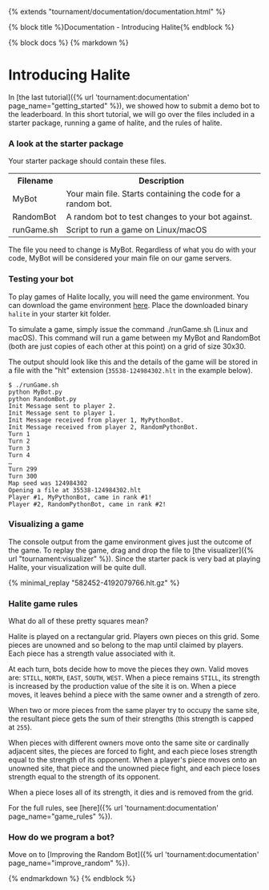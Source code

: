 {% extends "tournament/documentation/documentation.html" %}

{% block title %}Documentation - Introducing Halite{% endblock %}

{% block docs %}
{% markdown %}

# Introducing Halite

In [the last tutorial]({% url 'tournament:documentation' page_name="getting_started" %}),
we showed how to submit a demo bot to the leaderboard. In this short tutorial, we will go over
the files included in a starter package, running a game of halite, and the rules of halite.

### A look at the starter package

Your starter package should contain these files.

<table class="table">
    <tr>
        <th>Filename</th>
        <th>Description</th>
    </tr>
    <tr>
        <td>MyBot</td>
        <td>Your main file. Starts containing the code for a random bot.</td>
    </tr>
    <tr>
        <td>RandomBot</td>
        <td>A random bot to test changes to your bot against.</td>
    </tr>
    <tr>
        <td>runGame.sh</td>
        <td>Script to run a game on Linux/macOS</td>
    </tr>
</table>

The file you need to change is MyBot. Regardless of what you do with your code, MyBot will be
considered your main file on our game servers.

### Testing your bot

To play games of Halite locally, you will need the game environment.
You can download the game environment [here](https://github.com/nmalaguti/halite-matches/releases").
Place the downloaded binary `halite` in your starter kit folder.

To simulate a game, simply issue the command ./runGame.sh (Linux and macOS). This command will run a game
between my MyBot and RandomBot (both are just copies of each other at this point) on a grid of size 30x30.

The output should look like this and the details of the game will be stored in a file with the
"hlt" extension (`35538-124984302.hlt` in the example below).

```plaintext
$ ./runGame.sh
python MyBot.py
python RandomBot.py
Init Message sent to player 2.
Init Message sent to player 1.
Init Message received from player 1, MyPythonBot.
Init Message received from player 2, RandomPythonBot.
Turn 1
Turn 2
Turn 3
Turn 4
…
Turn 299
Turn 300
Map seed was 124984302
Opening a file at 35538-124984302.hlt
Player #1, MyPythonBot, came in rank #1!
Player #2, RandomPythonBot, came in rank #2!
```

### Visualizing a game

The console output from the game environment gives just the outcome of the game. To replay the game, drag and drop the file to
[the visualizer]({% url "tournament:visualizer" %}). Since the starter pack is very bad at playing Halite, your visualization
will be quite dull.

{% minimal_replay "582452-4192079766.hlt.gz" %}

### Halite game rules

What do all of these pretty squares mean?

Halite is played on a rectangular grid. Players own pieces on this grid. Some pieces are unowned and so belong to the map until
claimed by players. Each piece has a strength value associated with it.

At each turn, bots decide how to move the pieces they own. Valid moves are: `STILL`, `NORTH`, `EAST`, `SOUTH`, `WEST`.
When a piece remains `STILL`, its strength is increased by the production value of the site it is on. When a piece moves,
it leaves behind a piece with the same owner and a strength of zero.

When two or more pieces from the same player try to occupy the same site, the resultant piece gets the sum of their strengths
(this strength is capped at `255`).

When pieces with different owners move onto the same site or cardinally adjacent sites, the pieces are forced to fight, and each
piece loses strength equal to the strength of its opponent. When a player's piece moves onto an unowned site, that piece and the
unowned piece fight, and each piece loses strength equal to the strength of its opponent.

When a piece loses all of its strength, it dies and is removed from the grid.

For the full rules, see [here]({% url 'tournament:documentation' page_name="game_rules" %}).

### How do we program a bot?

Move on to [Improving the Random Bot]({% url 'tournament:documentation' page_name="improve_random" %}).

{% endmarkdown %}
{% endblock %}
